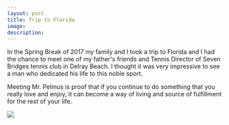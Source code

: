 ```yaml
---
layout: post
title: Trip to Florida
image: 
description:
---
```

In the Spring Break of 2017 my family and I took a trip to Florida and I had the chance to meet one of my father's friends and Tennis Director of Seven Bridges tennis club in Delray Beach. I thought it was very impressive to see a man who dedicated his life to this noble sport.
<!-- split -->

Meeting Mr. Pelmus is proof that if you continue to do something that you really love and enjoy, it can become a way of living and source of fulfillment for the rest of your life. 

<img class="img-responsive" style="max-width:300px" src= "{{ site.baseurl }}/img/blog/florida.jpg"/>